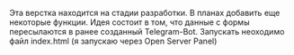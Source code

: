 Эта верстка находится на стадии разработки. В планах добавить еще некоторые функции. Идея состоит в том, что данные с формы пересылаются в ранее созданный Telegram-Bot.
Запускать неоходимо файл index.html (я запускаю через Open Server Panel)
